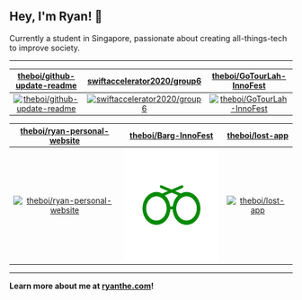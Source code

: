 ## Hey, I'm Ryan! 👋

Currently a student in Singapore, passionate about creating all-things-tech to improve society.

---

| [theboi/github-update-readme](https://github.com/theboi/github-update-readme) | [swiftaccelerator2020/group6](https://github.com/swiftaccelerator2020/group6) | [theboi/GoTourLah-InnoFest](https://github.com/theboi/GoTourLah-InnoFest) |
| :-: | :-: | :-: |
| <a href="https://github.com/theboi/github-update-readme"><img src="https://github.com/theboi/github-update-readme/raw/main/DISPLAY.jpg" alt="theboi/github-update-readme" title="theboi/github-update-readme" width="200" height="200"></a> | <a href="https://github.com/swiftaccelerator2020/group6"><img src="https://github.com/theboi/theboi/raw/main/DISPLAY.jpg" alt="swiftaccelerator2020/group6" title="swiftaccelerator2020/group6" width="200" height="200"></a> | <a href="https://github.com/theboi/GoTourLah-InnoFest"><img src="https://github.com/theboi/GoTourLah-InnoFest/raw/main/DISPLAY.jpg" alt="theboi/GoTourLah-InnoFest" title="theboi/GoTourLah-InnoFest" width="200" height="200"></a> |

| [theboi/ryan-personal-website](https://github.com/theboi/ryan-personal-website) | [theboi/Barg-InnoFest](https://github.com/theboi/Barg-InnoFest) | [theboi/lost-app](https://github.com/theboi/lost-app) |
| :-: | :-: | :-: |
| <a href="https://github.com/theboi/ryan-personal-website"><img src="https://github.com/theboi/theboi/raw/main/DISPLAY.jpg" alt="theboi/ryan-personal-website" title="theboi/ryan-personal-website" width="200" height="200"></a> | <a href="https://github.com/theboi/Barg-InnoFest"><img src="https://github.com/theboi/Barg-InnoFest/raw/main/DISPLAY.jpg" alt="theboi/Barg-InnoFest" title="theboi/Barg-InnoFest" width="200" height="200"></a> | <a href="https://github.com/theboi/lost-app"><img src="https://github.com/theboi/theboi/raw/main/DISPLAY.jpg" alt="theboi/lost-app" title="theboi/lost-app" width="200" height="200"></a> |



---

**Learn more about me at [ryanthe.com](https://www.ryanthe.com)!**